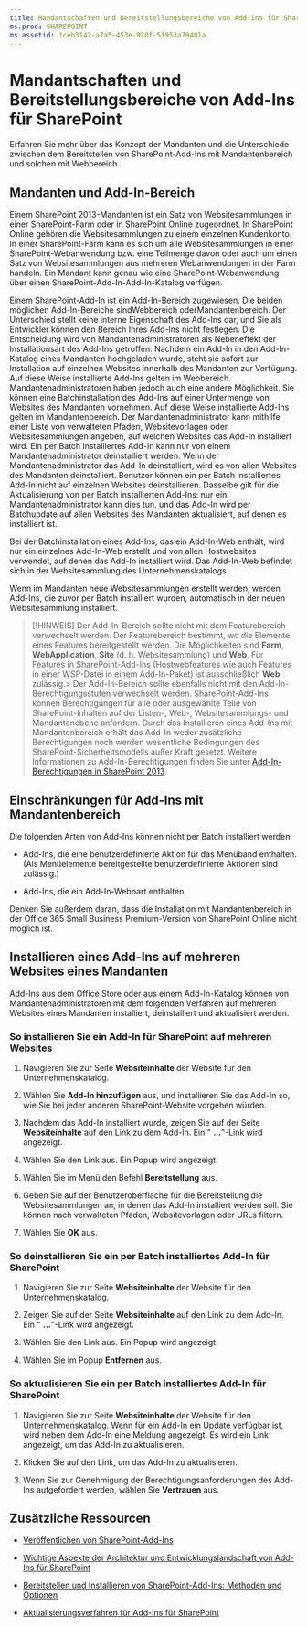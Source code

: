 ```yaml
---
title: Mandantschaften und Bereitstellungsbereiche von Add-Ins für SharePoint
ms.prod: SHAREPOINT
ms.assetid: 1ceb3142-a7a5-453e-920f-5f953a79401a
---
```



# Mandantschaften und Bereitstellungsbereiche von Add-Ins für SharePoint
 Erfahren Sie mehr über das Konzept der Mandanten und die Unterschiede zwischen dem Bereitstellen von SharePoint-Add-Ins mit Mandantenbereich und solchen mit Webbereich.
## Mandanten und Add-In-Bereich
<a name="AppScope"> </a>

Einem SharePoint 2013-Mandanten ist ein Satz von Websitesammlungen in einer SharePoint-Farm oder in SharePoint Online zugeordnet. In SharePoint Online gehören die Websitesammlungen zu einem einzelnen Kundenkonto. In einer SharePoint-Farm kann es sich um alle Websitesammlungen in einer SharePoint-Webanwendung bzw. eine Teilmenge davon oder auch um einen Satz von Websitesammlungen aus mehreren Webanwendungen in der Farm handeln. Ein Mandant kann genau wie eine SharePoint-Webanwendung über einen SharePoint-Add-In-Add-In-Katalog verfügen.
  
    
    
Einem SharePoint-Add-In ist ein Add-In-Bereich zugewiesen. Die beiden möglichen Add-In-Bereiche sindWebbereich oderMandantenbereich. Der Unterschied stellt keine interne Eigenschaft des Add-Ins dar, und Sie als Entwickler können den Bereich Ihres Add-Ins nicht festlegen. Die Entscheidung wird von Mandantenadministratoren als Nebeneffekt der Installationsart des Add-Ins getroffen. Nachdem ein Add-In in den Add-In-Katalog eines Mandanten hochgeladen wurde, steht sie sofort zur Installation auf einzelnen Websites innerhalb des Mandanten zur Verfügung. Auf diese Weise installierte Add-Ins gelten im Webbereich. Mandantenadministratoren haben jedoch auch eine andere Möglichkeit. Sie können eine Batchinstallation des Add-Ins auf einer Untermenge von Websites des Mandanten vornehmen. Auf diese Weise installierte Add-Ins gelten im Mandantenbereich. Der Mandantenadministrator kann mithilfe einer Liste von verwalteten Pfaden, Websitevorlagen oder Websitesammlungen angeben, auf welchen Websites das Add-In installiert wird. Ein per Batch installiertes Add-In kann nur von einem Mandantenadministrator deinstalliert werden. Wenn der Mandantenadministrator das Add-In deinstalliert, wird es von allen Websites des Mandanten deinstalliert. Benutzer können ein per Batch installiertes Add-In nicht auf einzelnen Websites deinstallieren. Dasselbe gilt für die Aktualisierung von per Batch installierten Add-Ins: nur ein Mandantenadministrator kann dies tun, und das Add-In wird per Batchupdate auf allen Websites des Mandanten aktualisiert, auf denen es installiert ist.
  
    
    
Bei der Batchinstallation eines Add-Ins, das ein Add-In-Web enthält, wird nur ein einzelnes Add-In-Web erstellt und von allen Hostwebsites verwendet, auf denen das Add-In installiert wird. Das Add-In-Web befindet sich in der Websitesammlung des Unternehmenskatalogs.
  
    
    
Wenn im Mandanten neue Websitesammlungen erstellt werden, werden Add-Ins, die zuvor per Batch installiert wurden, automatisch in der neuen Websitesammlung installiert.
  
    
    

> [!HINWEIS]
> Der Add-In-Bereich sollte nicht mit dem Featurebereich verwechselt werden. Der Featurebereich bestimmt, wo die Elemente eines Features bereitgestellt werden. Die Möglichkeiten sind **Farm**, **WebApplication**, **Site** (d. h. Websitesammlung) und **Web**. Für Features in SharePoint-Add-Ins (Hostwebfeatures wie auch Features in einer WSP-Datei in einem Add-In-Paket) ist ausschließlich **Web** zulässig.> Der Add-In-Bereich sollte ebenfalls nicht mit den Add-In-Berechtigungsstufen verwechselt werden. SharePoint-Add-Ins können Berechtigungen für alle oder ausgewählte Teile von SharePoint-Inhalten auf der Listen-, Web-, Websitesammlungs- und Mandantenebene anfordern. Durch das Installieren eines Add-Ins mit Mandantenbereich erhält das Add-In weder zusätzliche Berechtigungen noch werden wesentliche Bedingungen des SharePoint-Sicherheitsmodells außer Kraft gesetzt. Weitere Informationen zu Add-In-Berechtigungen finden Sie unter  [Add-In-Berechtigungen in SharePoint 2013](add-in-permissions-in-sharepoint-2013.md). 
  
    
    


## Einschränkungen für Add-Ins mit Mandantenbereich
<a name="Tenant"> </a>

Die folgenden Arten von Add-Ins können nicht per Batch installiert werden:
  
    
    

- Add-Ins, die eine benutzerdefinierte Aktion für das Menüband enthalten. (Als Menüelemente bereitgestellte benutzerdefinierte Aktionen sind zulässig.)
    
  
- Add-Ins, die ein Add-In-Webpart enthalten. 
    
  
Denken Sie außerdem daran, dass die Installation mit Mandantenbereich in der Office 365 Small Business Premium-Version von SharePoint Online nicht möglich ist.
  
    
    

## Installieren eines Add-Ins auf mehreren Websites eines Mandanten
<a name="Web"> </a>

Add-Ins aus dem Office Store oder aus einem Add-In-Katalog können von Mandantenadministratoren mit dem folgenden Verfahren auf mehreren Websites eines Mandanten installiert, deinstalliert und aktualisiert werden.
  
    
    

### So installieren Sie ein Add-In für SharePoint auf mehreren Websites


1. Navigieren Sie zur Seite **Websiteinhalte** der Website für den Unternehmenskatalog.
    
  
2. Wählen Sie **Add-In hinzufügen** aus, und installieren Sie das Add-In so, wie Sie bei jeder anderen SharePoint-Website vorgehen würden.
    
  
3. Nachdem das Add-In installiert wurde, zeigen Sie auf der Seite **Websiteinhalte** auf den Link zu dem Add-In. Ein " **...**"-Link wird angezeigt.
    
  
4. Wählen Sie den Link aus. Ein Popup wird angezeigt.
    
  
5. Wählen Sie im Menü den Befehl **Bereitstellung** aus.
    
  
6. Geben Sie auf der Benutzeroberfläche für die Bereitstellung die Websitesammlungen an, in denen das Add-In installiert werden soll. Sie können nach verwalteten Pfaden, Websitevorlagen oder URLs filtern.
    
  
7. Wählen Sie **OK** aus.
    
  

### So deinstallieren Sie ein per Batch installiertes Add-In für SharePoint


1. Navigieren Sie zur Seite **Websiteinhalte** der Website für den Unternehmenskatalog.
    
  
2. Zeigen Sie auf der Seite **Websiteinhalte** auf den Link zu dem Add-In. Ein " **...**"-Link wird angezeigt.
    
  
3. Wählen Sie den Link aus. Ein Popup wird angezeigt.
    
  
4. Wählen Sie im Popup **Entfernen** aus.
    
  

### So aktualisieren Sie ein per Batch installiertes Add-In für SharePoint


1. Navigieren Sie zur Seite **Websiteinhalte** der Website für den Unternehmenskatalog. Wenn für ein Add-In ein Update verfügbar ist, wird neben dem Add-In eine Meldung angezeigt. Es wird ein Link angezeigt, um das Add-In zu aktualisieren.
    
  
2. Klicken Sie auf den Link, um das Add-In zu aktualisieren.
    
  
3. Wenn Sie zur Genehmigung der Berechtigungsanforderungen des Add-Ins aufgefordert werden, wählen Sie **Vertrauen** aus.
    
  

## Zusätzliche Ressourcen
<a name="SP15tenancies_addlresources"> </a>


-  [Veröffentlichen von SharePoint-Add-Ins](publish-sharepoint-add-ins.md)
    
  
-  [Wichtige Aspekte der Architektur und Entwicklungslandschaft von Add-Ins für SharePoint](important-aspects-of-the-sharepoint-add-in-architecture-and-development-landscap.md)
    
  
-  [Bereitstellen und Installieren von SharePoint-Add-Ins: Methoden und Optionen](deploying-and-installing-sharepoint-add-ins-methods-and-options.md)
    
  
-  [Aktualisierungsverfahren für Add-Ins für SharePoint](sharepoint-add-ins-update-process.md)
    
  

